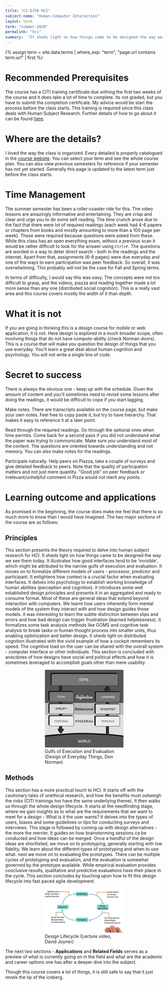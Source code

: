 ```yaml
---
title: "CS-6750 HCI"
subject-name: "Human-Computer Interaction"
layout: term
term: "summer-2020"
permalink: "hci"
summary:  "It sheds light on how things came to be designed the way we see them today. It illustrates how good interfaces tend to be 'invisible', which might be attributed to the narrow gulfs of execution and evaluation. It moves on to formalize different models of users - processor, predictor and participant. It enlightens how context is a crucial factor when evaluating interfaces."
---
```


{% assign term = site.data.terms | where_exp: "term", "page.url contains term.url" | first %}

# Recommended Prerequisites
The course has a CITI training certificate due withing the first two weeks of the course and it does take a lot of time to complete. Its not graded, but you have to submit the completion certificate. My advice would be start the process before the class starts. This training is required since this class deals with Human Subject Research. Further details of how to go about it can be found [here](https://researchintegrity.gatech.edu/irb-required-training).

# Where are the details?
I loved the way the class is organized. Every detailed is properly catalogued in the [course website](https://omscs6750.gatech.edu/). You can select your term and see the whole course plan. You can also view previous semesters for reference if your semester has not yet started. Generally this page is updated to the latest term just before the class starts.

# Time Management
The summer semester has been a roller-coaster ride for this. The video lessons are amazingly informative and entertaining. They are crisp and clear and urge you to do some self reading. The time crunch arose due to the fact that there were lot of required readings (each week had 4-6 papers or chapters from books and mostly amounting to more than a 100 page per week). These were required because questions were asked from these. While this class has an open everything exam, without a previous scan it would be rather difficult to look for the answer using `Ctrl+F`. The questions are worded in a way to deter direct search - both in the readings and the internet. Apart from that, assignments (6-8 pages) were due everyday and one of the ways to earn participation was peer feedback. So overall, it was overwhelming. This probably will not be the case for Fall and Spring terms.

In terms of difficulty, I would say this was easy. The concepts were not too difficult to grasp, and the videos, piazza and reading together made a lot more sense than any one (distributed social cognition). This is a really vast area and this course covers mostly the width of it than depth.

# What it is not
If you are going in thinking this is a design course for mobile or web application, it is not. Here design is explored in a much broader scope, often involving things that do not have compute-ability (check Norman doors). This is a course that will make you question the design of things that you use everyday. You'll learn a great deal about human cognition and psychology. You will not write a single line of code.

# Secret to success
There is always the obvious one - keep up with the schedule. Given the amount of content and you'll sometimes need to revisit some lessons after doing the readings, it would be difficult to cope if you start lagging.

Make notes. There are transcripts available on the course page, but make your own notes. Feel free to copy paste it, but try to have hierarchy. That makes it easy to reference it at a later point.

Read through the required readings. Go through the optional ones when time permits. Come back for a second pass if you did not understand what the paper was trying to communicate. Make sure you understand most of the content. The questions are oriented towards understanding and not memory. You can also make notes for the readings.

Participate naturally. Help peers on Piazza, take a couple of surveys and give detailed feedback to peers. Note that the quality of participation matters and not just mere quantity. "Good job" on peer feedback or irrelevant/unhelpful comment in Pizza would not merit any points.

# Learning outcome and applications
As promised in the beginning, the course does make me feel that there is so much more to know than I would have imagined. The two major sections of the course are as follows:
## Principles
This section presents the theory required to delve into human subject research for HCI. It sheds light on how things came to be designed the way we see them today. It illustrates how good interfaces tend to be 'invisible', which might be attributed to the narrow gulfs of execution and evaluation. It moves on to formalize different models of users - processor, predictor and participant. It enlightens how context is a crucial factor when evaluating interfaces. It delves into psychology to establish working knowledge of human abilities (perception and cognition). It introduces some well established design principles and presents it in an aggregated and ready to consume format. Most of these are general ideas that extend beyond interaction with computers. We learnt how users inherently form mental models of the system they interact with and how design guides those models. it was interesting to learn the subtle distinction between slips and errors and how bad design can trigger frustration (learned helplessness). It formalizes some task analysis methods like GOMS and cognitive task analysis to break tasks or human thought process into smaller units, thus enabling optimization and better design. It sheds light on distributed cognition illustrated with the vivid example of how a cockpit remembers its speed. The cognitive load on the user can be shared with the overall system - computer interface or other individuals. This section is concluded with anecdotes of how designs have social and political effects and how it is sometimes leveraged to accomplish goals other than mere usability.

<figure style="margin: auto; display:block; width: 50%">
<img src="assets/images/gulfs.png" alt="Gulfs image">
<figcaption>Gulfs of Execution and Evaluation (Design of Everyday Things, Don Norman)</figcaption>
</figure>

## Methods
This section has a more practical touch to HCI. It starts off with the cautionary tales of unethical research, and how the benefits must outweigh the risks (CITI trainings too have the same underlying theme). It then walks us through the whole design lifecycle. It starts at the needfinding stage, where we gain insights as to what are the requirements that we want to meet for a design - What is it the user wants? It delves into the types of users, biases and some guidelines or tips for conducting surveys and interviews. This stage is followed by coming up with design alternatives - the more the merrier. It guides on how brainstorming sessions ca be conducted and how ideas can be merged. Once a handful of the design ideas are shortlisted, we move on to prototyping, generally starting with low fidelity. We learn about the different types of prototyping and when to use what. next we move on to evaluating the prototypes. There can be multiple cycles of prototyping and evaluation, and the evaluation is somewhat governed by the prototype available. While empirical evaluation provides conclusive results, qualitative and predictive evaluations have their place in the cycle. This section concludes by touching upon how to fit this design lifecycle into fast paced agile development.

<figure style="margin: auto; display:block; width: 50%">
<img src="assets/images/design-lifecycle.jpg" alt="Gulfs image">
<figcaption>Design Lifecycle (Lecture video, David Joyner)</figcaption>
</figure>

The next two sections - **Applications** and **Related Fields** serves as a preview of what is currently going on in the field and what are the academic and career options one has after a deeper dive into the subject.

Though this course covers a lot of things, it is still safe to say that it just revels the tip of the iceberg.